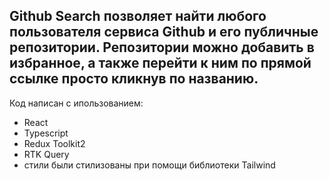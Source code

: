 <h2> Github Search позволяет найти любого пользователя сервиса Github и его публичные репозитории. Репозитории можно добавить в избранное, а также перейти к ним по прямой ссылке просто кликнув по названию. </h2>

Код написан с ипользованием: 

- React
- Typescript
- Redux Toolkit2
- RTK Query
- стили были стилизованы при помощи библиотеки Tailwind
